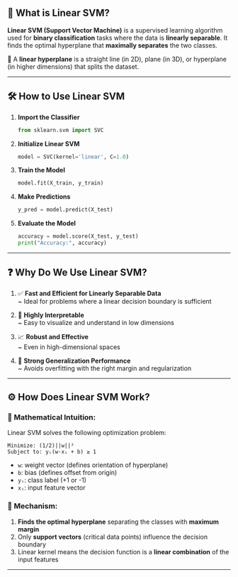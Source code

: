 ## 🔶 What is Linear SVM?

**Linear SVM (Support Vector Machine)** is a supervised learning algorithm used for **binary classification** tasks where the data is **linearly separable**. It finds the optimal hyperplane that **maximally separates** the two classes.

📌 A **linear hyperplane** is a straight line (in 2D), plane (in 3D), or hyperplane (in higher dimensions) that splits the dataset.

---

## 🛠️ How to Use Linear SVM

1. **Import the Classifier**
   ```python
   from sklearn.svm import SVC
   ```

2. **Initialize Linear SVM**
   ```python
   model = SVC(kernel='linear', C=1.0)
   ```

3. **Train the Model**
   ```python
   model.fit(X_train, y_train)
   ```

4. **Make Predictions**
   ```python
   y_pred = model.predict(X_test)
   ```

5. **Evaluate the Model**
   ```python
   accuracy = model.score(X_test, y_test)
   print("Accuracy:", accuracy)
   ```

---

## ❓ Why Do We Use Linear SVM?

1. ✅ **Fast and Efficient for Linearly Separable Data**  
   ~ Ideal for problems where a linear decision boundary is sufficient

2. 🧠 **Highly Interpretable**  
   ~ Easy to visualize and understand in low dimensions

3. 📈 **Robust and Effective**  
   ~ Even in high-dimensional spaces

4. 🧪 **Strong Generalization Performance**  
   ~ Avoids overfitting with the right margin and regularization

---

## ⚙️ How Does Linear SVM Work?

### 📐 Mathematical Intuition:
Linear SVM solves the following optimization problem:

```
Minimize: (1/2)||w||²  
Subject to: yᵢ(w·xᵢ + b) ≥ 1
```

- `w`: weight vector (defines orientation of hyperplane)  
- `b`: bias (defines offset from origin)  
- `yᵢ`: class label (+1 or -1)  
- `xᵢ`: input feature vector

### 🧠 Mechanism:

1. **Finds the optimal hyperplane** separating the classes with **maximum margin**
2. Only **support vectors** (critical data points) influence the decision boundary
3. Linear kernel means the decision function is a **linear combination** of the input features

---
